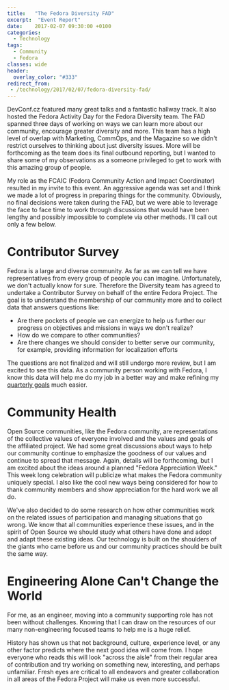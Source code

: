 ```yaml
---
title:   "The Fedora Diversity FAD"
excerpt:  "Event Report"
date:    2017-02-07 09:30:00 +0100
categories:
  - Technology
tags:
  - Community
  - Fedora
classes: wide
header:
  overlay_color: "#333"
redirect_from:
 - /technology/2017/02/07/fedora-diversity-fad/
---
```


DevConf.cz featured many great talks and a fantastic hallway track.  It also hosted the Fedora Activity Day for the Fedora Diversity team.
The FAD spanned three days of working on ways we can learn more about our community, encourage greater diversity and more.
This team has a high level of overlap with Marketing, CommOps, and the Magazine so we didn't restrict ourselves to thinking about just diversity issues.
More will be forthcoming as the team does its final outbound reporting, but I wanted to share some of my observations as a someone privileged to get to work with this amazing group of people.

My role as the FCAIC (Fedora Community Action and Impact Coordinator) resulted in my invite to this event.
An aggressive agenda was set and I think we made a lot of progress in preparing things for the community.
Obviously, no final decisions were taken during the FAD, but we were able to leverage the face to face time to work through discussions that would have been lengthy and possibly impossible to complete via other methods.
I'll call out only a few below.

# Contributor Survey

Fedora is a large and diverse community.
As far as we can tell we have representatives from every group of people you can imagine.
Unfortunately, we don't actually know for sure.
Therefore the Diversity team has agreed to undertake a Contributor Survey on behalf of the entire Fedora Project.
The goal is to understand the membership of our community more and to collect data that answers questions like:

* Are there pockets of people we can energize to help us further our progress on objectives and missions in ways we don't realize?
* How do we compare to other communities?
* Are there changes we should consider to better serve our community, for example, providing information for localization efforts

The questions are not finalized and will still undergo more review, but I am excited to see this data.
As a community person working with Fedora, I know this data will help me do my job in a better way and make refining my [quarterly goals](https://fedoramagazine.org/fcaic-house-part-ii/) much easier.

# Community Health

Open Source communities, like the Fedora community, are representations of the collective values of everyone involved and the values and goals of the affiliated project.
We had some great discussions about ways to help our community continue to emphasize the goodness of our values and continue to spread that message.
Again, details will be forthcoming, but I am excited about the ideas around a planned "Fedora Appreciation Week."
This week long celebration will publicize what makes the Fedora community uniquely special.
I also like the cool new ways being considered for how to thank community members and show appreciation for the hard work we all do.

We've also decided to do some research on how other communities work on the related issues of participation and managing situations that go wrong.
We know that all communities experience these issues, and in the spirit of Open Source we should study what others have done and adopt and adapt these existing ideas.
Our technology is built on the shoulders of the giants who came before us and our community practices should be built the same way.

# Engineering Alone Can't Change the World

For me, as an engineer, moving into a community supporting role has not been without challenges.
Knowing that I can draw on the resources of our many non-engineering focused teams to help me is a huge relief.

History has shown us that not background, culture, experience level, or any other factor predicts where the next good idea will come from.
I hope everyone who reads this will look "across the aisle" from their regular area of contribution and try working on something new, interesting, and perhaps unfamiliar.
Fresh eyes are critical to all endeavors and greater collaboration in all areas of the Fedora Project will make us even more successful.

